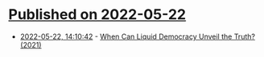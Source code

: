 # [Published on 2022-05-22](index.md)

* [2022-05-22, 14:10:42](https://news.ycombinator.com/item?id=31468351) - [When Can Liquid Democracy Unveil the Truth? (2021)](https://arxiv.org/abs/2104.01828)
